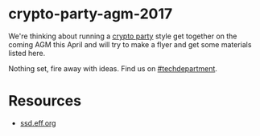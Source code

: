 # crypto-party-agm-2017

We're thinking about running a [crypto party] style get together on the coming
AGM this April and will try to make a flyer and get some materials listed here.

Nothing set, fire away with ideas. Find us on [#techdepartment].

[crypto party]: https://www.cryptoparty.in/
[#techdepartment]: https://chat.iww.org.uk/channel/techdepartment

# Resources

  - [ssd.eff.org](https://ssd.eff.org/)
